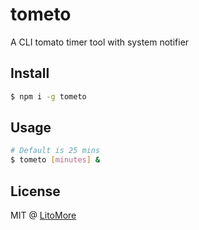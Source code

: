 # tometo

A CLI tomato timer tool with system notifier

## Install

```bash
$ npm i -g tometo
```

## Usage

```bash
# Default is 25 mins
$ tometo [minutes] &
```

## License

MIT @ [LitoMore](https://github.com/LitoMore)
